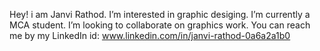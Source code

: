 Hey! i am Janvi Rathod.
I’m interested in graphic desiging.
I’m currently a MCA student.
I’m looking to collaborate on graphics work.
You can reach me by my LinkedIn id: www.linkedin.com/in/janvi-rathod-0a6a2a1b0

<!---
Janvi101102/Janvi101102 is a ✨ special ✨ repository because its `README.md` (this file) appears on your GitHub profile.
You can click the Preview link to take a look at your changes.
--->
